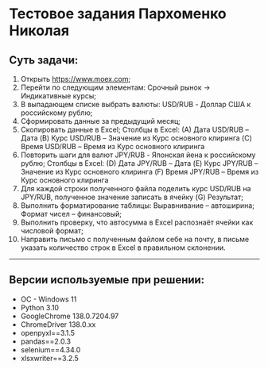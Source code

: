 # Тестовое задания Пархоменко Николая

## Суть задачи:
1. Открыть https://www.moex.com;
2. Перейти по следующим элементам: Срочный рынок -> Индикативные курсы;
3. В выпадающем списке выбрать валюты: USD/RUB - Доллар США к российскому рублю;
4. Сформировать данные за предыдущий месяц;
5. Скопировать данные в Excel;
Столбцы в Excel:
(A) Дата USD/RUB – Дата
(B) Курс USD/RUB – Значение из Курс основного клиринга
(C) Время USD/RUB – Время из Курс основного клиринга
6. Повторить шаги для валют JPY/RUB - Японская йена к российскому рублю;
Столбцы в Excel:
(D) Дата JPY/RUB – Дата
(E) Курс JPY/RUB – Значение из Курс основного клиринга
(F) Время JPY/RUB – Время из Курс основного клиринга
7. Для каждой строки полученного файла поделить курс USD/RUB на JPY/RUB, полученное значение записать в ячейку (G) Результат;
8. Выполнить форматирование таблицы:
Выравнивание – автоширина;
Формат чисел – финансовый;
9. Выполнить проверку, что автосумма в Excel распознаёт ячейки как числовой формат;
10. Направить письмо с полученным файлом себе на почту, в письме указать количество строк в Excel в правильном склонении.

---

## Версии используемые при решении:
- OC - Windows 11
- Python 3.10
- GoogleChrome 138.0.7204.97
- ChromeDriver 138.0.xx
- openpyxl==3.1.5
- pandas==2.0.3
- selenium==4.34.0
- xlsxwriter==3.2.5
